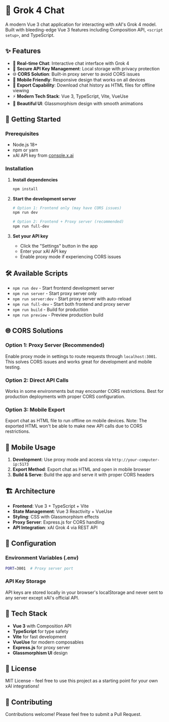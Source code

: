# 🚀 Grok 4 Chat

A modern Vue 3 chat application for interacting with xAI's Grok 4 model. Built with bleeding-edge Vue 3 features including Composition API, `<script setup>`, and TypeScript.

## ✨ Features

- 💬 **Real-time Chat**: Interactive chat interface with Grok 4
- 🔑 **Secure API Key Management**: Local storage with privacy protection  
- 🌐 **CORS Solution**: Built-in proxy server to avoid CORS issues
- 📱 **Mobile Friendly**: Responsive design that works on all devices
- 📁 **Export Capability**: Download chat history as HTML files for offline viewing
- ⚡ **Modern Tech Stack**: Vue 3, TypeScript, Vite, VueUse
- 🎨 **Beautiful UI**: Glassmorphism design with smooth animations

## 🚦 Getting Started

### Prerequisites
- Node.js 18+ 
- npm or yarn
- xAI API key from [console.x.ai](https://console.x.ai)

### Installation

1. **Install dependencies**
   ```bash
   npm install
   ```

2. **Start the development server**
   ```bash
   # Option 1: Frontend only (may have CORS issues)
   npm run dev

   # Option 2: Frontend + Proxy server (recommended)
   npm run full-dev
   ```

3. **Set your API key**
   - Click the "Settings" button in the app
   - Enter your xAI API key
   - Enable proxy mode if experiencing CORS issues

## 🛠️ Available Scripts

- `npm run dev` - Start frontend development server
- `npm run server` - Start proxy server only  
- `npm run server:dev` - Start proxy server with auto-reload
- `npm run full-dev` - Start both frontend and proxy server
- `npm run build` - Build for production
- `npm run preview` - Preview production build

## 🌐 CORS Solutions

### Option 1: Proxy Server (Recommended)
Enable proxy mode in settings to route requests through `localhost:3001`. This solves CORS issues and works great for development and mobile testing.

### Option 2: Direct API Calls
Works in some environments but may encounter CORS restrictions. Best for production deployments with proper CORS configuration.

### Option 3: Mobile Export
Export chat as HTML file to run offline on mobile devices. Note: The exported HTML won't be able to make new API calls due to CORS restrictions.

## 📱 Mobile Usage

1. **Development**: Use proxy mode and access via `http://your-computer-ip:5173`
2. **Export Method**: Export chat as HTML and open in mobile browser
3. **Build & Serve**: Build the app and serve it with proper CORS headers

## 🏗️ Architecture

- **Frontend**: Vue 3 + TypeScript + Vite
- **State Management**: Vue 3 Reactivity + VueUse
- **Styling**: CSS with Glassmorphism effects
- **Proxy Server**: Express.js for CORS handling
- **API Integration**: xAI Grok 4 via REST API

## 🔧 Configuration

### Environment Variables (.env)
```bash
PORT=3001  # Proxy server port
```

### API Key Storage
API keys are stored locally in your browser's localStorage and never sent to any server except xAI's official API.

## 🎨 Tech Stack

- **Vue 3** with Composition API
- **TypeScript** for type safety
- **Vite** for fast development
- **VueUse** for modern composables
- **Express.js** for proxy server
- **Glassmorphism UI** design

## 📄 License

MIT License - feel free to use this project as a starting point for your own xAI integrations!

## 🤝 Contributing

Contributions welcome! Please feel free to submit a Pull Request.
